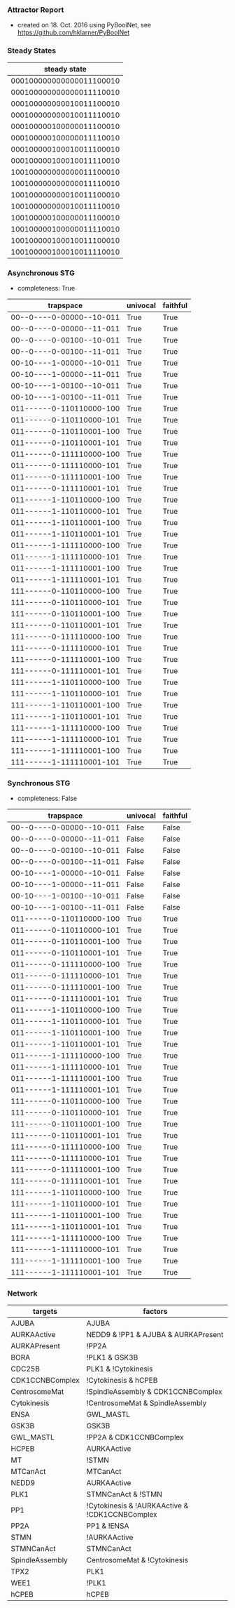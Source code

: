 

### Attractor Report
 * created on 18. Oct. 2016 using PyBoolNet, see https://github.com/hklarner/PyBoolNet

### Steady States
| steady state             |
| ------------------------ | 
| 000100000000000011100010 |
| 000100000000000011110010 |
| 000100000000010011100010 |
| 000100000000010011110010 |
| 000100000100000011100010 |
| 000100000100000011110010 |
| 000100000100010011100010 |
| 000100000100010011110010 |
| 100100000000000011100010 |
| 100100000000000011110010 |
| 100100000000010011100010 |
| 100100000000010011110010 |
| 100100000100000011100010 |
| 100100000100000011110010 |
| 100100000100010011100010 |
| 100100000100010011110010 |

### Asynchronous STG
 * completeness: True

| trapspace                | univocal  | faithful  |
| ------------------------ | --------- | --------- |
| 00--0----0-00000--10-011 | True      | True      |
| 00--0----0-00000--11-011 | True      | True      |
| 00--0----0-00100--10-011 | True      | True      |
| 00--0----0-00100--11-011 | True      | True      |
| 00-10----1-00000--10-011 | True      | True      |
| 00-10----1-00000--11-011 | True      | True      |
| 00-10----1-00100--10-011 | True      | True      |
| 00-10----1-00100--11-011 | True      | True      |
| 011------0-110110000-100 | True      | True      |
| 011------0-110110000-101 | True      | True      |
| 011------0-110110001-100 | True      | True      |
| 011------0-110110001-101 | True      | True      |
| 011------0-111110000-100 | True      | True      |
| 011------0-111110000-101 | True      | True      |
| 011------0-111110001-100 | True      | True      |
| 011------0-111110001-101 | True      | True      |
| 011------1-110110000-100 | True      | True      |
| 011------1-110110000-101 | True      | True      |
| 011------1-110110001-100 | True      | True      |
| 011------1-110110001-101 | True      | True      |
| 011------1-111110000-100 | True      | True      |
| 011------1-111110000-101 | True      | True      |
| 011------1-111110001-100 | True      | True      |
| 011------1-111110001-101 | True      | True      |
| 111------0-110110000-100 | True      | True      |
| 111------0-110110000-101 | True      | True      |
| 111------0-110110001-100 | True      | True      |
| 111------0-110110001-101 | True      | True      |
| 111------0-111110000-100 | True      | True      |
| 111------0-111110000-101 | True      | True      |
| 111------0-111110001-100 | True      | True      |
| 111------0-111110001-101 | True      | True      |
| 111------1-110110000-100 | True      | True      |
| 111------1-110110000-101 | True      | True      |
| 111------1-110110001-100 | True      | True      |
| 111------1-110110001-101 | True      | True      |
| 111------1-111110000-100 | True      | True      |
| 111------1-111110000-101 | True      | True      |
| 111------1-111110001-100 | True      | True      |
| 111------1-111110001-101 | True      | True      |

### Synchronous STG
 * completeness: False

| trapspace                | univocal  | faithful  |
| ------------------------ | --------- | --------- |
| 00--0----0-00000--10-011 | False     | False     |
| 00--0----0-00000--11-011 | False     | False     |
| 00--0----0-00100--10-011 | False     | False     |
| 00--0----0-00100--11-011 | False     | False     |
| 00-10----1-00000--10-011 | False     | False     |
| 00-10----1-00000--11-011 | False     | False     |
| 00-10----1-00100--10-011 | False     | False     |
| 00-10----1-00100--11-011 | False     | False     |
| 011------0-110110000-100 | True      | True      |
| 011------0-110110000-101 | True      | True      |
| 011------0-110110001-100 | True      | True      |
| 011------0-110110001-101 | True      | True      |
| 011------0-111110000-100 | True      | True      |
| 011------0-111110000-101 | True      | True      |
| 011------0-111110001-100 | True      | True      |
| 011------0-111110001-101 | True      | True      |
| 011------1-110110000-100 | True      | True      |
| 011------1-110110000-101 | True      | True      |
| 011------1-110110001-100 | True      | True      |
| 011------1-110110001-101 | True      | True      |
| 011------1-111110000-100 | True      | True      |
| 011------1-111110000-101 | True      | True      |
| 011------1-111110001-100 | True      | True      |
| 011------1-111110001-101 | True      | True      |
| 111------0-110110000-100 | True      | True      |
| 111------0-110110000-101 | True      | True      |
| 111------0-110110001-100 | True      | True      |
| 111------0-110110001-101 | True      | True      |
| 111------0-111110000-100 | True      | True      |
| 111------0-111110000-101 | True      | True      |
| 111------0-111110001-100 | True      | True      |
| 111------0-111110001-101 | True      | True      |
| 111------1-110110000-100 | True      | True      |
| 111------1-110110000-101 | True      | True      |
| 111------1-110110001-100 | True      | True      |
| 111------1-110110001-101 | True      | True      |
| 111------1-111110000-100 | True      | True      |
| 111------1-111110000-101 | True      | True      |
| 111------1-111110001-100 | True      | True      |
| 111------1-111110001-101 | True      | True      |

### Network
| targets         | factors                                                                                                                                                                                                                               |
| --------------- | ------------------------------------------------------------------------------------------------------------------------------------------------------------------------------------------------------------------------------------- |
| AJUBA           | AJUBA                                                                                                                                                                                                                                 |
| AURKAActive     | NEDD9 & !PP1 & AJUBA & AURKAPresent | !PP1 & AJUBA & AURKAPresent & BORA | NEDD9 & AJUBA & !AURKAActive & AURKAPresent | AJUBA & !AURKAActive & BORA & AURKAPresent | !PP1 & TPX2 & AURKAPresent | TPX2 & !AURKAActive & AURKAPresent |
| AURKAPresent    | !PP2A                                                                                                                                                                                                                                 |
| BORA            | !PLK1 & GSK3B | !Cytokinesis                                                                                                                                                                                                          |
| CDC25B          | PLK1 & !Cytokinesis | !Cytokinesis & AURKAActive                                                                                                                                                                                      |
| CDK1CCNBComplex | !Cytokinesis & hCPEB | !WEE1 & !Cytokinesis | CDC25B & !Cytokinesis                                                                                                                                                                   |
| CentrosomeMat   | !SpindleAssembly & CDK1CCNBComplex                                                                                                                                                                                                    |
| Cytokinesis     | !CentrosomeMat & SpindleAssembly                                                                                                                                                                                                      |
| ENSA            | GWL_MASTL                                                                                                                                                                                                                             |
| GSK3B           | GSK3B                                                                                                                                                                                                                                 |
| GWL_MASTL       | !PP2A & CDK1CCNBComplex                                                                                                                                                                                                               |
| HCPEB           | AURKAActive                                                                                                                                                                                                                           |
| MT              | !STMN                                                                                                                                                                                                                                 |
| MTCanAct        | MTCanAct                                                                                                                                                                                                                              |
| NEDD9           | AURKAActive                                                                                                                                                                                                                           |
| PLK1            | STMNCanAct & !STMN | MT & MTCanAct | AURKAActive                                                                                                                                                                                      |
| PP1             | !Cytokinesis & !AURKAActive & !CDK1CCNBComplex                                                                                                                                                                                        |
| PP2A            | PP1 & !ENSA                                                                                                                                                                                                                           |
| STMN            | !AURKAActive                                                                                                                                                                                                                          |
| STMNCanAct      | STMNCanAct                                                                                                                                                                                                                            |
| SpindleAssembly | CentrosomeMat & !Cytokinesis                                                                                                                                                                                                          |
| TPX2            | PLK1                                                                                                                                                                                                                                  |
| WEE1            | !PLK1                                                                                                                                                                                                                                 |
| hCPEB           | hCPEB                                                                                                                                                                                                                                 |

